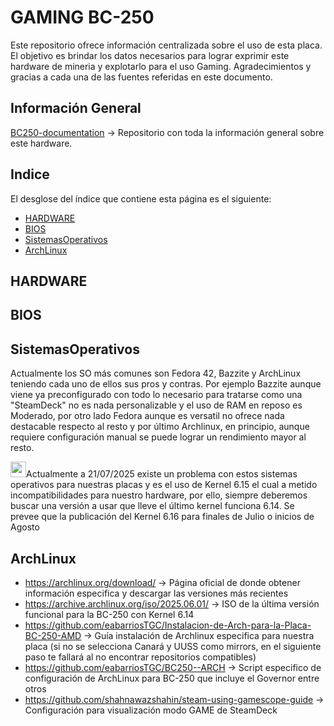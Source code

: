 # GAMING BC-250

Este repositorio ofrece información centralizada sobre el uso de esta placa.
El objetivo es brindar los datos necesarios para lograr exprimir este hardware de mineria y explotarlo para el uso Gaming.
Agradecimientos y gracias a cada una de las fuentes referidas en este documento.

## Información General
[BC250-documentation](https://github.com/mothenjoyer69/bc250-documentation) -> Repositorio con toda la información general sobre este hardware. 

## Indice
El desglose del índice que contiene esta página es el siguiente:
* [HARDWARE](https://github.com/scrakcho/BC-250/edit/main/README.md/#HARDWARE)
* [BIOS](https://github.com/scrakcho/BC-250/edit/main/README.md/#BIOS)
* [SistemasOperativos](https://github.com/scrakcho/BC-250/edit/main/README.md/#SistemasOperativos)
* [ArchLinux](https://github.com/scrakcho/BC-250/edit/main/README.md/#ArchLinux)

## HARDWARE



## BIOS

## SistemasOperativos
Actualmente los SO más comunes son Fedora 42, Bazzite y ArchLinux teniendo cada uno de ellos sus pros y contras.
Por ejemplo Bazzite aunque viene ya preconfigurado con todo lo necesario para tratarse como una "SteamDeck" no es nada personalizable y el uso de RAM en reposo es Moderado, por otro lado Fedora aunque es versatil no ofrece nada destacable respecto al resto y por último Archlinux, en principio, aunque requiere configuración manual se puede lograr un rendimiento mayor al resto.

<img src="https://cdn-icons-png.flaticon.com/512/3756/3756712.png" width="25" height="25">Actualmente a 21/07/2025 existe un problema con estos sistemas operativos para nuestras placas y es el uso de Kernel 6.15 el cual a metido incompatibilidades para nuestro hardware, por ello, siempre deberemos buscar una versión a usar que lleve el último kernel funciona 6.14. Se prevee que la publicación del Kernel 6.16 para finales de Julio o inicios de Agosto

## ArchLinux
* https://archlinux.org/download/ -> Página oficial de donde obtener información especifica y descargar las versiones más recientes
* https://archive.archlinux.org/iso/2025.06.01/ -> ISO de la última versión funcional para la BC-250 con Kernel 6.14
* https://github.com/eabarriosTGC/Instalacion-de-Arch-para-la-Placa-BC-250-AMD -> Guía instalación de Archlinux especifica para nuestra placa (si no se selecciona Canará y UUSS como mirrors, en el siguiente paso te fallará al no encontrar repositorios compatibles)
* https://github.com/eabarriosTGC/BC250--ARCH -> Script especifico de configuración de ArchLinux para BC-250 que incluye el Governor entre otros
* https://github.com/shahnawazshahin/steam-using-gamescope-guide -> Configuración para visualización modo GAME de SteamDeck
